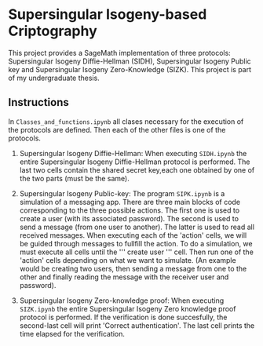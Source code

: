 # Supersingular Isogeny-based Criptography
This project provides a SageMath implementation of three protocols: Supersingular Isogeny Diffie-Hellman (SIDH), Supersingular Isogeny Public key and Supersingular Isogeny Zero-Knowledge (SIZK). This project is part of my undergraduate thesis.

## Instructions

In `Classes_and_functions.ipynb` all clases necessary for the execution of the protocols are defined. Then each of the other files is one of the protocols. 

1. Supersingular Isogeny Diffie-Hellman: When executing `SIDH.ipynb` the entire Supersingular Isogeny Diffie-Hellman protocol is performed. The last two cells contain the shared secret key,each one obtained by one of the two parts (must be the same).

2. Supersingular Isogeny Public-key: The program `SIPK.ipynb` is a simulation of a messaging app. There are three main blocks of code corresponding to the three possible actions. The first one is used to create a user (with its associated password). The second is used to send a message (from one user to another). The latter is used to read all received messages. When executing each of the 'action' cells, we will be guided through messages to fullfill the action. To do a simulation, we must execute all cells until the  ''' create user '''  cell. Then run one of the 'action' cells depending on what we want to simulate. (An example would be creating two users, then sending a message from one to the other and finally reading the message with the receiver user and password).

3. Supersingular Isogeny Zero-knowledge proof: When executing `SIZK.ipynb` the entire Supersingular Isogeny Zero knowledge proof protocol is performed. If the verification is done succesfully, the second-last cell will print 'Correct authentication'. The last cell prints the time elapsed for the verification.
